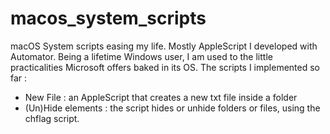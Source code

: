 # macos_system_scripts
macOS System scripts easing my life. Mostly AppleScript I developed with Automator. 
Being a lifetime Windows user, I am used to the little practicalities Microsoft offers baked in its OS.
The scripts I implemented so far : 
* New File : an AppleScript that creates a new txt file inside a folder
* (Un)Hide elements : the script hides or unhide folders or files, using the chflag script. 
